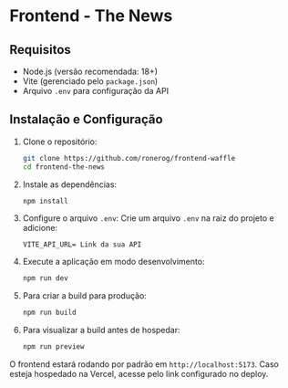 # Frontend - The News

## Requisitos

- Node.js (versão recomendada: 18+)
- Vite (gerenciado pelo `package.json`)
- Arquivo `.env` para configuração da API

## Instalação e Configuração

1. Clone o repositório:
   ```sh
   git clone https://github.com/ronerog/frontend-waffle
   cd frontend-the-news
   ```

2. Instale as dependências:
   ```sh
   npm install
   ```

3. Configure o arquivo `.env`:
   Crie um arquivo `.env` na raiz do projeto e adicione:
   ```env
   VITE_API_URL= Link da sua API
   ```

4. Execute a aplicação em modo desenvolvimento:
   ```sh
   npm run dev
   ```

5. Para criar a build para produção:
   ```sh
   npm run build
   ```

6. Para visualizar a build antes de hospedar:
   ```sh
   npm run preview
   ```

O frontend estará rodando por padrão em `http://localhost:5173`. Caso esteja hospedado na Vercel, acesse pelo link configurado no deploy.

